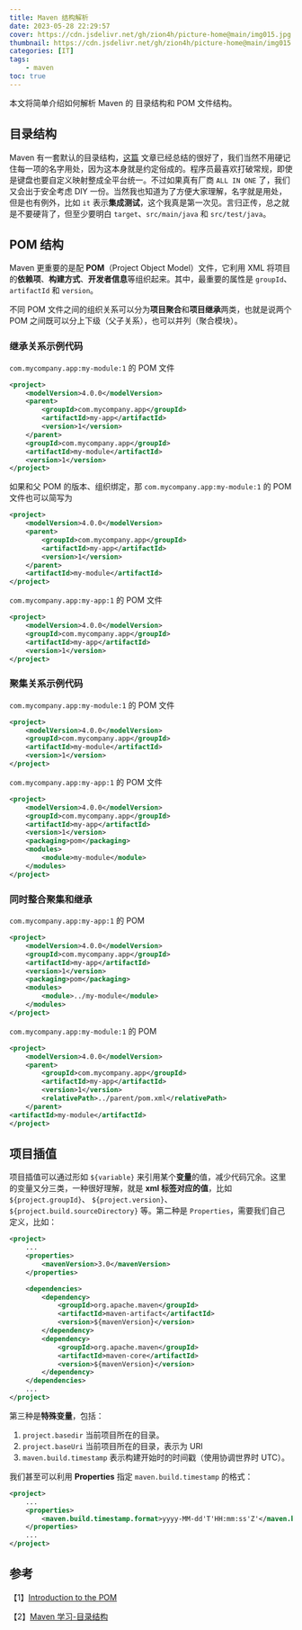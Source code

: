 ```yaml
---
title: Maven 结构解析
date: 2023-05-28 22:29:57
cover: https://cdn.jsdelivr.net/gh/zion4h/picture-home@main/img015.jpg
thumbnail: https://cdn.jsdelivr.net/gh/zion4h/picture-home@main/img015.jpg
categories: [IT]
tags:
    - maven
toc: true
---
```

本文将简单介绍如何解析 Maven 的 目录结构和 POM 文件结构。
<!--more-->

## 目录结构

Maven 有一套默认的目录结构，[这篇](https://www.cnblogs.com/now-fighting/p/4858982.html) 文章已经总结的很好了，我们当然不用硬记住每一项的名字用处，因为这本身就是约定俗成的。程序员最喜欢打破常规，即使是键盘也要自定义映射整成全平台统一。不过如果真有厂商 `ALL IN ONE` 了，我们又会出于安全考虑 DIY 一份。当然我也知道为了方便大家理解，名字就是用处，但是也有例外，比如 `it` 表示**集成测试**，这个我真是第一次见。言归正传，总之就是不要硬背了，但至少要明白 `target`、`src/main/java` 和 `src/test/java`。

## POM 结构

Maven 更重要的是配 **POM**（Project Object Model）文件，它利用 XML 将项目的**依赖项**、**构建方式**、**开发者信息**等组织起来。其中，最重要的属性是 `groupId`、`artifactId` 和 `version`。

不同 POM 文件之间的组织关系可以分为**项目聚合**和**项目继承**两类，也就是说两个 POM 之间既可以分上下级（父子关系），也可以并列（聚合模块）。

### 继承关系示例代码

`com.mycompany.app:my-module:1` 的 POM 文件

```xml
<project> 
    <modelVersion>4.0.0</modelVersion> 
    <parent> 
        <groupId>com.mycompany.app</groupId> 
        <artifactId>my-app</artifactId> 
        <version>1</version> 
    </parent> 
    <groupId>com.mycompany.app</groupId> 
    <artifactId>my-module</artifactId> 
    <version>1</version>
</project>
```

如果和父 POM 的版本、组织绑定，那 `com.mycompany.app:my-module:1` 的 POM 文件也可以简写为

```xml
<project> 
    <modelVersion>4.0.0</modelVersion> 
    <parent> 
        <groupId>com.mycompany.app</groupId> 
        <artifactId>my-app</artifactId> 
        <version>1</version> 
    </parent> 
    <artifactId>my-module</artifactId>
</project>
```

`com.mycompany.app:my-app:1` 的 POM 文件

```xml
<project> 
    <modelVersion>4.0.0</modelVersion> 
    <groupId>com.mycompany.app</groupId> 
    <artifactId>my-app</artifactId> 
    <version>1</version>
</project>
```

### 聚集关系示例代码

`com.mycompany.app:my-module:1` 的 POM 文件

```xml
<project> 
    <modelVersion>4.0.0</modelVersion> 
    <groupId>com.mycompany.app</groupId> 
    <artifactId>my-module</artifactId>
    <version>1</version>
</project>
```

`com.mycompany.app:my-app:1` 的 POM 文件

```xml
<project> 
    <modelVersion>4.0.0</modelVersion> 
    <groupId>com.mycompany.app</groupId> 
    <artifactId>my-app</artifactId> 
    <version>1</version> 
    <packaging>pom</packaging> 
    <modules> 
        <module>my-module</module> 
    </modules>
</project>
```

### 同时整合聚集和继承

`com.mycompany.app:my-app:1` 的 POM

```xml
<project> 
    <modelVersion>4.0.0</modelVersion> 
    <groupId>com.mycompany.app</groupId> 
    <artifactId>my-app</artifactId> 
    <version>1</version> 
    <packaging>pom</packaging> 
    <modules> 
        <module>../my-module</module> 
    </modules>
</project>
```

`com.mycompany.app:my-module:1` 的 POM

```xml
<project> 
    <modelVersion>4.0.0</modelVersion> 
    <parent> 
        <groupId>com.mycompany.app</groupId> 
        <artifactId>my-app</artifactId> 
        <version>1</version> 
        <relativePath>../parent/pom.xml</relativePath> 
    </parent> 
<artifactId>my-module</artifactId>
</project>
```

## 项目插值

项目插值可以通过形如 `${variable}` 来引用某个**变量**的值，减少代码冗余。这里的变量又分三类，一种很好理解，就是 **xml 标签对应的值**，比如 `${project.groupId}`、 `${project.version}`、 `${project.build.sourceDirectory}` 等。第二种是 `Properties`，需要我们自己定义，比如：

```xml
<project> 
    ... 
    <properties> 
        <mavenVersion>3.0</mavenVersion> 
    </properties> 

    <dependencies> 
        <dependency> 
            <groupId>org.apache.maven</groupId> 
            <artifactId>maven-artifact</artifactId>
            <version>${mavenVersion}</version> 
        </dependency> 
        <dependency>      
            <groupId>org.apache.maven</groupId> 
            <artifactId>maven-core</artifactId> 
            <version>${mavenVersion}</version> 
        </dependency> 
    </dependencies>  
    ...
</project>
```

第三种是**特殊变量**，包括：

1. `project.basedir` 当前项目所在的目录。
2. `project.baseUri` 当前项目所在的目录，表示为 URI
3. `maven.build.timestamp` 表示构建开始时的时间戳（使用协调世界时 UTC）。

我们甚至可以利用 **Properties** 指定 `maven.build.timestamp` 的格式：

```xml
<project> 
    ... 
    <properties> 
        <maven.build.timestamp.format>yyyy-MM-dd'T'HH:mm:ss'Z'</maven.build.timestamp.format> 
    </properties> 
    ...
</project>
```

## 参考

【1】[Introduction to the POM](https://maven.apache.org/guides/introduction/introduction-to-the-pom.html)

【2】[Maven 学习-目录结构](https://www.cnblogs.com/now-fighting/p/4858982.html)

